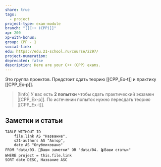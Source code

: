 ```yaml
---
share: true
tags:
  - project
project-type: exam-module
branch: "[[C++ (CPP)]]"
xp: 200
xp-with-bonus: 
group: CPP - 1
social-link: 
edu: https://edu.21-school.ru/course/2297/
project-numeration: 
deprecated: false
description: Here are your C++ (CPP) exams.
---
```


Это группа проектов. Предстоит сдать теорию [[CPP_Ex-t]] и практику [[CPP_Ex-p]].

> [!info] 
> У вас есть **2 попытки** чтобы сдать практический экзамен [[CPP_Ex-p]]. По истечении попыток нужно пересдать теорию [[CPP_Ex-t]].

## Заметки и статьи
```dataview
TABLE WITHOUT ID
    file.link AS "Название",
    s21-authors AS "Автор",
    date AS "Опубликовано"
FROM "data/03. 🌱Ваши заметки" OR "data/04. 🪴Ваши статьи"
WHERE project = this.file.link
SORT date DESC, Название ASC
```
